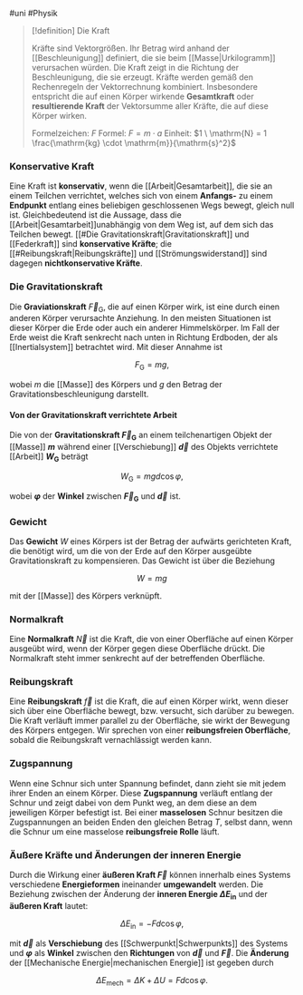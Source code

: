 #uni #Physik 

> [!definition] Die Kraft
> 
> Kräfte sind Vektorgrößen. Ihr Betrag wird anhand der [[Beschleunigung]] definiert, die sie beim [[Masse|Urkilogramm]] verursachen würden. Die Kraft zeigt in die Richtung der Beschleunigung, die sie erzeugt. Kräfte werden gemäß den Rechenregeln der Vektorrechnung kombiniert. Insbesondere entspricht die auf einen Körper wirkende **Gesamtkraft** oder **resultierende Kraft** der Vektorsumme aller Kräfte, die auf diese Körper wirken.
> 
> Formelzeichen: $F$
> Formel: $F = m \cdot a$
> Einheit: $1 \ \mathrm{N} = 1 \frac{\mathrm{kg} \cdot \mathrm{m}}{\mathrm{s}^2}$

### Konservative Kraft

Eine Kraft ist **konservativ**, wenn die [[Arbeit|Gesamtarbeit]], die sie an einem Teilchen verrichtet, welches sich von einem **Anfangs-** zu einem **Endpunkt** entlang eines beliebigen geschlossenen Wegs bewegt, gleich null ist. Gleichbedeutend ist die Aussage, dass die [[Arbeit|Gesamtarbeit]]unabhängig von dem Weg ist, auf dem sich das Teilchen bewegt. [[#Die Gravitationskraft|Gravitationskraft]] und [[Federkraft]] sind **konservative Kräfte**; die [[#Reibungskraft|Reibungskräfte]] und [[Strömungswiderstand]] sind dagegen **nichtkonservative Kräfte**.

### Die Gravitationskraft

Die **Graviationskraft** $\vec{F}_{\mathrm{G}}$, die auf einen Körper wirk, ist eine durch einen anderen Körper verursachte Anziehung. In den meisten Situationen ist dieser Körper die Erde oder auch ein anderer Himmelskörper. Im Fall der Erde weist die Kraft senkrecht nach unten in Richtung Erdboden, der als [[Inertialsystem]] betrachtet wird. Mit dieser Annahme ist

$$F_{\mathrm{G}} = m g,$$

wobei $m$ die [[Masse]] des Körpers und $g$ den Betrag der Gravitationsbeschleunigung darstellt.

#### Von der Gravitationskraft verrichtete Arbeit

Die von der **Gravitationskraft $\vec{F}_{\mathrm{G}}$** an einem teilchenartigen Objekt der [[Masse]] **$m$** während einer [[Verschiebung]] **$\vec{d}$** des Objekts verrichtete [[Arbeit]] **$W_{\mathrm{G}}$** beträgt

$$W_{\mathrm{G}} = m g d \cos \varphi,$$

wobei **$\varphi$** der **Winkel** zwischen **$\vec{F}_{\mathrm{G}}$** und **$\vec{d}$** ist.

### Gewicht

Das **Gewicht** $W$ eines Körpers ist der Betrag der aufwärts gerichteten Kraft, die benötigt wird, um die von der Erde auf den Körper ausgeübte Gravitationskraft zu kompensieren. Das Gewicht ist über die Beziehung

$$W = m g$$

mit der [[Masse]] des Körpers verknüpft.

### Normalkraft

Eine **Normalkraft** $\vec{N}$ ist die Kraft, die von einer Oberfläche auf einen Körper ausgeübt wird, wenn der Körper gegen diese Oberfläche drückt. Die Normalkraft steht immer senkrecht auf der betreffenden Oberfläche.

### Reibungskraft

Eine **Reibungskraft** $\vec{f}$ ist die Kraft, die auf einen Körper wirkt, wenn dieser sich über eine Oberfläche bewegt, bzw. versucht, sich darüber zu bewegen. Die Kraft verläuft immer parallel zu der Oberfläche, sie wirkt der Bewegung des Körpers entgegen. Wir sprechen von einer **reibungsfreien Oberfläche**, sobald die Reibungskraft vernachlässigt werden kann.

### Zugspannung

Wenn eine Schnur sich unter Spannung befindet, dann zieht sie mit jedem ihrer Enden an einem Körper. Diese **Zugspannung** verläuft entlang der Schnur und zeigt dabei von dem Punkt weg, an dem diese an dem jeweiligen Körper befestigt ist. Bei einer **masselosen** Schnur besitzen die Zugspannungen an beiden Enden den gleichen Betrag $T$, selbst dann, wenn die Schnur um eine masselose **reibungsfreie Rolle** läuft.

### Äußere Kräfte und Änderungen der inneren Energie

Durch die Wirkung einer **äußeren Kraft $\vec{F}$** können innerhalb eines Systems verschiedene **Energieformen** ineinander **umgewandelt** werden. Die Beziehung zwischen der Änderung der **inneren Energie $\Delta E_{\mathrm{in}}$** und der **äußeren Kraft** lautet:

$$\Delta E_{\mathrm{in}} = -F d \cos \varphi,$$

mit **$\vec{d}$** als **Verschiebung** des [[Schwerpunkt|Schwerpunkts]] des Systems und **$\varphi$** als **Winkel** zwischen den **Richtungen** von **$\vec{d}$** und **$\vec{F}$**. Die **Änderung** der [[Mechanische Energie|mechanischen Energie]] ist gegeben durch

$$\Delta E_{\mathrm{mech}} = \Delta K + \Delta U = F d \cos \varphi.$$